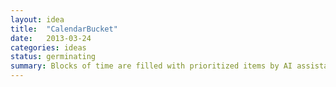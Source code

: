 ```yaml
---
layout: idea
title:  "CalendarBucket"
date:   2013-03-24
categories: ideas
status: germinating
summary: Blocks of time are filled with prioritized items by AI assistant.
---
```

